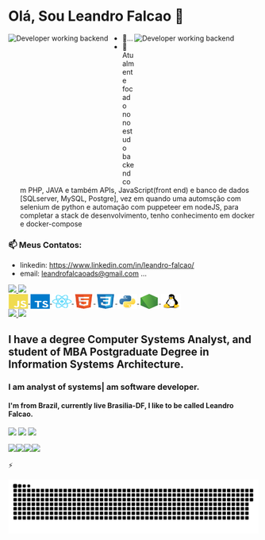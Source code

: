 <h1><span>Olá,</span> Sou Leandro Falcao 👋</h1>

<img align="left" alt="Developer working backend" height="300" width="230" src="https://img.freepik.com/vetores-gratis/desenvolvimento-de-aplicativos-para-celular-e-desktop_23-2148704867.jpg?t=st=1714432503~exp=1714436103~hmac=063608f254caf3e182af2c3048d615d9330e5d89d442dfaf14820f0eb9d82be5&w=740">

<img align="right" alt="Developer working backend" height="300" width="250" src="https://cdn.pixabay.com/photo/2013/07/13/01/24/binary-155685_1280.png">

- 🔭...
- 🌱 Atualmente focado no no estudo backend com PHP, JAVA e também APIs, JavaScript(front end) e banco de dados [SQLserver, MySQL, Postgre], vez em quando uma automsção com selenium de python e automação com puppeteer em nodeJS, para completar a stack de desenvolvimento, tenho conhecimento em docker e docker-compose
<h3>📫 Meus Contatos: </h3> 

- linkedin: https://www.linkedin.com/in/leandro-falcao/ 
- email: leandrofalcaoads@gmail.com ...
  
 <div>
  <a href="https://github.com/leandro-falcao">
  <img height="170em" src="https://github-readme-stats.vercel.app/api?username=leandro-falcao&show_icons=true&theme=tokyonight&include_all_commits=true&count_private=true"/>
  <img height="160em" src="https://github-readme-stats.vercel.app/api/top-langs/?username=leandro-falcao&layout=compact&langs_count=9&theme=dracula"/>
</div>
 
  <div style="display: inline_block">
   <img align="center" alt="le-js" height="30" width="40" src="https://raw.githubusercontent.com/devicons/devicon/master/icons/javascript/javascript-plain.svg"/>
   <img align="center" alt="le-ts" height="30" width="40" src="https://raw.githubusercontent.com/devicons/devicon/master/icons/typescript/typescript-plain.svg"/>
   <img align="center" alt="le-react" height="30" width="40" src="https://raw.githubusercontent.com/devicons/devicon/master/icons/react/react-original.svg"/>
   <img align="center" alt="le-HTML" height="30" width="40" src="https://raw.githubusercontent.com/devicons/devicon/master/icons/html5/html5-original.svg"/>
   <img align="center" alt="le-CSS" height="30" width="40" src="https://raw.githubusercontent.com/devicons/devicon/master/icons/css3/css3-original.svg"/>
   <img align="center" alt="le-Python" height="30" width="40" src="https://raw.githubusercontent.com/devicons/devicon/master/icons/python/python-original.svg"/>
   <img align="center" alt="le-node" height="30" width="40" src="https://raw.githubusercontent.com/devicons/devicon/master/icons/nodejs/nodejs-original.svg"/>
   <img align="center" alt="le-linux" height= "30" width="40" src="https://raw.githubusercontent.com/devicons/devicon/master/icons/linux/linux-original.svg"/>
  </div>
 <div >
 	<a href = "mailto:leandrofalcaoads@gmail.com"><img src="https://img.shields.io/badge/-Gmail-%23333?style=for-the-badge&logo=gmail&logoColor=white" target="_blank" />
</a>
  <a href="https://www.linkedin.com/in/leandro-falcao/-45875016a" target="_blank"><img src="https://img.shields.io/badge/-LinkedIn-%230077B5?style=for-the-badge&logo=linkedin&logoColor=white" target="_blank"/>
</a>
</div>
 

## I have a degree Computer Systems Analyst, and student of MBA Postgraduate Degree in Information Systems Architecture. 
### I am analyst of systems| am software developer. 
#### I'm from Brazil, currently live Brasilia-DF, I like to be called Leandro Falcao.

[<img src="https://img.shields.io/badge/linkedin-%230077B5.svg?&style=for-the-badge&logo=linkedin&logoColor=white" />](https://www.linkedin.com/in/leandro-falcao/)
[<img src = "https://img.shields.io/badge/instagram-%23E040FF.svg?&style=for-the-badge&logo=instagram&logoColor=white">](https://www.instagram.com/lebitec/)
[<img src="https://img.shields.io/badge/twitter-%231DA1F2.svg?&style=for-the-badge&logo=twitter&logoColor=white" />](https://twitter.com/LeandroFalcaoTI)
<!--[<img src = "https://img.shields.io/badge/facebook-%231877F2.svg?&style=for-the-badge&logo=facebook&logoColor=white">](https://web.facebook.com/jscod3r/) -->

<img src="https://camo.githubusercontent.com/174977c27f60a8bdb18c0434360f1381ff22c92bf7402a5e8e21450d31c0305b/68747470733a2f2f696d672e736869656c64732e696f2f62616467652f2d416e67756c61722d4444303033313f7374796c653d666c61742d737175617265266c6f676f3d616e67756c6172"><img src ="https://camo.githubusercontent.com/e17e119d8c9bb34ac9710be65d35d52a7e04cc260476760305525204df5f34b0/68747470733a2f2f696d672e736869656c64732e696f2f62616467652f2d4a6176612d3030373339363f7374796c653d666c61742d737175617265266c6f676f3d6a617661"><img src ="https://camo.githubusercontent.com/dd2b3c7a38881ac6bb7a14e5720793e06ffa08365342cf67ededb41185138db3/68747470733a2f2f696d672e736869656c64732e696f2f62616467652f2d4e6f64656a732d3333393933333f7374796c653d666c61742d737175617265266c6f676f3d4e6f64652e6a73266c6f676f436f6c6f723d7768697465"><img src="https://camo.githubusercontent.com/204410115a0bb658668e7446bfc6a7eadb6a96a98d81daba65ddaaa541e95f58/68747470733a2f2f696d672e736869656c64732e696f2f62616467652f2d446f636b65722d3234393645443f7374796c653d666c61742d737175617265266c6f676f3d646f636b6572266c6f676f436f6c6f723d7768697465">

⚡ 
 
  ![Snake animation](https://github.com/leandro-falcao/leandro-falcao/blob/output/github-contribution-grid-snake.svg)
 
